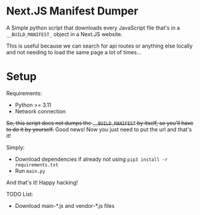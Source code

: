# Next.JS Manifest Dumper

A Simple python script that downloads every JavaScript file that's in a `__BUILD_MANIFEST_` object in a Next.JS website.

This is useful because we can search for api routes or anything else locally and not needing to load the same page a lot of times...

# Setup

Requirements:
- Python >= 3.11
- Network connection

~~So, this script does not dumps the `__BUILD_MANIFEST` by itself, so you'll have to do it by yourself.~~ Good news! Now you just need to put the url and that's it!

Simply:
- Download dependencies if already not using `pip3 install -r requirements.txt`
- Run `main.py`

And that's it! Happy hacking!

TODO List:
- Download main-\*.js and vendor-\*.js files